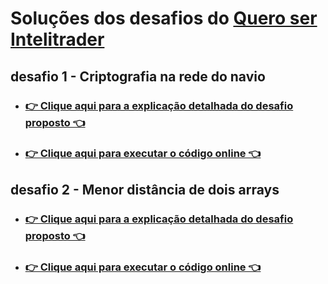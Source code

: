 # Soluções dos desafios do [Quero ser Intelitrader](https://github.com/intelitrader/quero-ser/tree/master)



## desafio 1 - Criptografia na rede do navio

   * ### [👉 Clique aqui para a explicação detalhada do desafio proposto 👈](/desafio1-criptografia-navio/README.md)

   * ### [👉 Clique aqui para executar o código online 👈](https://replit.com/@cleversonsilvac/criptografia-na-rede-do-navio#main.cpp)

## desafio 2 - Menor distância de dois arrays

   * ### [👉 Clique aqui para a explicação detalhada do desafio proposto 👈](#)

   * ### [👉 Clique aqui para executar o código online 👈](#)



